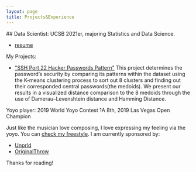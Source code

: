 ```yaml
---
layout: page
title: Projects&Experience
---
```


<p class="message">  
  ## Data Scientist: UCSB 2021er, majoring Statistics and Data Science. 
</p>

* [resume](https://44shu.github.io/shuyun/Shuyun%20Tang%20resume%206.6.pdf)

My Projects:
  * ["SSH Port 22 Hacker Passwords Pattern"](https://github.com/44Shu/ssh-readme)
  This project determines the password’s security by comparing its patterns within the dataset using the K-means clustering process to sort out 8 clusters and finding out their corresponded central passwords(the medoids). We present our results in a visualized distance comparison to the 8 medoids through the use of Damerau–Levenshtein distance and Hamming Distance.

<p class="message">  
  Yoyo player: 2019 World Yoyo Contest 1A 8th, 2019 Las Vegas Open Champion
</p>

  Just like the musician love composing, I love expressing my feeling via the yoyo. You can [check my freestyle](https://www.youtube.com/watch?v=3pSrGVuDfRk).
  I am currently sponsored by:
  * [Unprld](http://www.unprld.com/)
  * [OriginalThrow](https://shop.yoyoexpert.com/collections/original-throw)


Thanks for reading!
